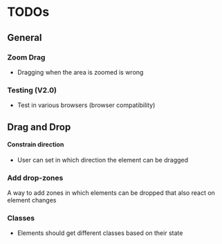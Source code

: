 # TODOs
## General
### Zoom Drag
- Dragging when the area is zoomed is wrong
### Testing (V2.0)
- Test in various browsers (browser compatibility)
## Drag and Drop
#### Constrain direction
- User can set in which direction the element can be dragged
### Add drop-zones
A way to add zones in which elements can be dropped that also react on element changes
### Classes
- Elements should get different classes based on their state
